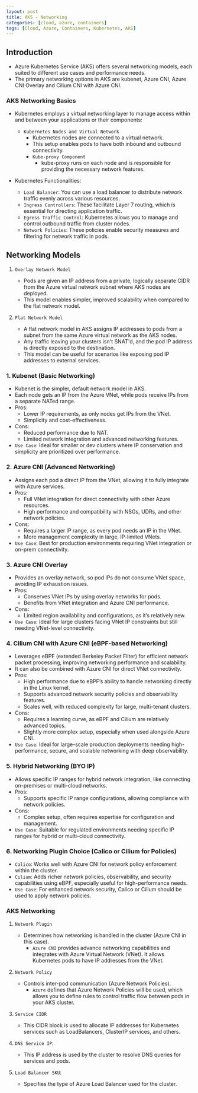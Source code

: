 ```yaml
---
layout: post
title: AKS - Networking
categories: [cloud, azure, containers]
tags: [Cloud, Azure, Containers, Kubernetes, AKS]
---
```


## Introduction

- Azure Kubernetes Service (AKS) offers several networking models, each suited to different use cases and performance needs.
- The primary networking options in AKS are kubenet, Azure CNI, Azure CNI Overlay and Cilium CNI with Azure CNI.

### AKS Networking Basics

- Kubernetes employs a virtual networking layer to manage access within and between your applications or their components:
  - `Kubernetes Nodes and Virtual Network`
    - Kubernetes nodes are connected to a virtual network.
    - This setup enables pods to have both inbound and outbound connectivity.
    - `Kube-proxy Component`
      - kube-proxy runs on each node and is responsible for providing the necessary network features.

- Kubernetes Functionalities:
  - `Load Balancer`: You can use a load balancer to distribute network traffic evenly across various resources.
  - `Ingress Controllers`: These facilitate Layer 7 routing, which is essential for directing application traffic.
  - `Egress Traffic Control`: Kubernetes allows you to manage and control outbound traffic from cluster nodes.
  - `Network Policies`: These policies enable security measures and filtering for network traffic in pods.

## Networking Models

1. `Overlay Network Model`
    - Pods are given an IP address from a private, logically separate CIDR from the Azure virtual network subnet where AKS nodes are deployed. 
    - This model enables simpler, improved scalability when compared to the flat network model.

2. `Flat Network Model`
    - A flat network model in AKS assigns IP addresses to pods from a subnet from the same Azure virtual network as the AKS nodes. 
    - Any traffic leaving your clusters isn't SNAT'd, and the pod IP address is directly exposed to the destination. 
    - This model can be useful for scenarios like exposing pod IP addresses to external services.

### 1. Kubenet (Basic Networking)

- Kubenet is the simpler, default network model in AKS.
- Each node gets an IP from the Azure VNet, while pods receive IPs from a separate NATed range.
- Pros:
  - Lower IP requirements, as only nodes get IPs from the VNet.
  - Simplicity and cost-effectiveness.
- Cons:
  - Reduced performance due to NAT.
  - Limited network integration and advanced networking features.
- `Use Case`: Ideal for smaller or dev clusters where IP conservation and simplicity are prioritized over performance.

### 2. Azure CNI (Advanced Networking)

- Assigns each pod a direct IP from the VNet, allowing it to fully integrate with Azure services.
- Pros:
    + Full VNet integration for direct connectivity with other Azure resources.
    + High performance and compatibility with NSGs, UDRs, and other network policies.
- Cons:
    + Requires a larger IP range, as every pod needs an IP in the VNet.
    + More management complexity in large, IP-limited VNets.
- `Use Case`: Best for production environments requiring VNet integration or on-prem connectivity.

### 3. Azure CNI Overlay

- Provides an overlay network, so pod IPs do not consume VNet space, avoiding IP exhaustion issues.
- Pros:
    + Conserves VNet IPs by using overlay networks for pods.
    + Benefits from VNet integration and Azure CNI performance.
- Cons:
    + Limited region availability and configurations, as it’s relatively new.
- `Use Case`: Ideal for large clusters facing VNet IP constraints but still needing VNet-level connectivity.

### 4. Cilium CNI with Azure CNI (eBPF-based Networking)

- Leverages eBPF (extended Berkeley Packet Filter) for efficient network packet processing, improving networking performance and scalability. 
- It can also be combined with Azure CNI for direct VNet connectivity.
- Pros:
    + High performance due to eBPF’s ability to handle networking directly in the Linux kernel.
    + Supports advanced network security policies and observability features.
    + Scales well, with reduced complexity for large, multi-tenant clusters.
- Cons:
    + Requires a learning curve, as eBPF and Cilium are relatively advanced topics.
    + Slightly more complex setup, especially when used alongside Azure CNI.
- `Use Case`: Ideal for large-scale production deployments needing high-performance, secure, and scalable networking with deep observability.

### 5. Hybrid Networking (BYO IP)

- Allows specific IP ranges for hybrid network integration, like connecting on-premises or multi-cloud networks.
- Pros:
    + Supports specific IP range configurations, allowing compliance with network policies.
- Cons:
    + Complex setup, often requires expertise for configuration and management.
- `Use Case`: Suitable for regulated environments needing specific IP ranges for hybrid or multi-cloud connectivity.

### 6. Networking Plugin Choice (Calico or Cilium for Policies)

- `Calico`: Works well with Azure CNI for network policy enforcement within the cluster.
- `Cilium`: Adds richer network policies, observability, and security capabilities using eBPF, especially useful for high-performance needs.
- `Use Case`: For enhanced network security, Calico or Cilium should be used to apply network policies.

### AKS Networking

1. `Network Plugin`
    - Determines how networking is handled in the cluster (Azure CNI in this case).
        - `Azure CNI` provides advance networking capabilities and integrates with Azure Virtual Network (VNet). It allows Kubernetes pods to have IP addresses from the VNet.

2. `Network Policy`
    - Controls inter-pod communication (Azure Network Policies).
        - `Azure` defines that Azure Network Policies will be used, which allows you to define rules to control traffic flow between pods in your AKS cluster.

3. `Service CIDR`
    - This CIDR block is used to allocate IP addresses for Kubernetes services such as LoadBalancers, ClusterIP services, and others.

4. `DNS Service IP`:
    - This IP address is used by the cluster to resolve DNS queries for services and pods.

5. `Load Balancer SKU`:
    - Specifies the type of Azure Load Balancer used for the cluster.